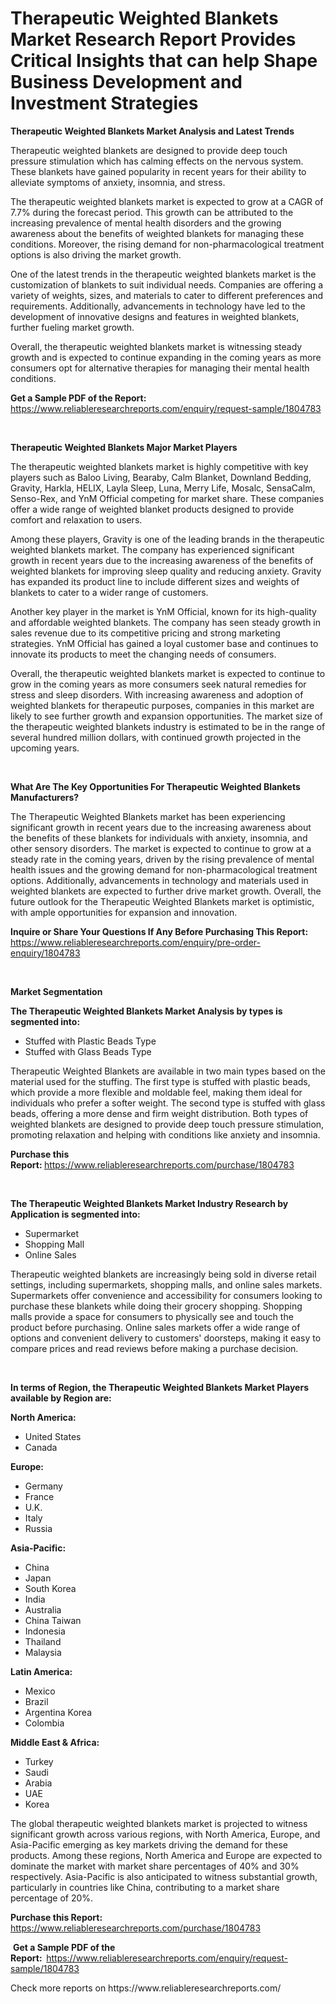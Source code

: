 <p><h1>Therapeutic Weighted Blankets Market Research Report Provides Critical Insights that can help Shape Business Development and Investment Strategies</h1></p><p><strong>Therapeutic Weighted Blankets Market Analysis and Latest Trends</strong></p>
<p><p>Therapeutic weighted blankets are designed to provide deep touch pressure stimulation which has calming effects on the nervous system. These blankets have gained popularity in recent years for their ability to alleviate symptoms of anxiety, insomnia, and stress.</p><p>The therapeutic weighted blankets market is expected to grow at a CAGR of 7.7% during the forecast period. This growth can be attributed to the increasing prevalence of mental health disorders and the growing awareness about the benefits of weighted blankets for managing these conditions. Moreover, the rising demand for non-pharmacological treatment options is also driving the market growth.</p><p>One of the latest trends in the therapeutic weighted blankets market is the customization of blankets to suit individual needs. Companies are offering a variety of weights, sizes, and materials to cater to different preferences and requirements. Additionally, advancements in technology have led to the development of innovative designs and features in weighted blankets, further fueling market growth.</p><p>Overall, the therapeutic weighted blankets market is witnessing steady growth and is expected to continue expanding in the coming years as more consumers opt for alternative therapies for managing their mental health conditions.</p></p>
<p><strong>Get a Sample PDF of the Report:&nbsp;</strong> <a href="https://www.reliableresearchreports.com/enquiry/request-sample/1804783">https://www.reliableresearchreports.com/enquiry/request-sample/1804783</a></p>
<p>&nbsp;</p>
<p><strong>Therapeutic Weighted Blankets Major Market Players</strong></p>
<p><p>The therapeutic weighted blankets market is highly competitive with key players such as Baloo Living, Bearaby, Calm Blanket, Downland Bedding, Gravity, Harkla, HELIX, Layla Sleep, Luna, Merry Life, Mosalc, SensaCalm, Senso-Rex, and YnM Official competing for market share. These companies offer a wide range of weighted blanket products designed to provide comfort and relaxation to users.</p><p>Among these players, Gravity is one of the leading brands in the therapeutic weighted blankets market. The company has experienced significant growth in recent years due to the increasing awareness of the benefits of weighted blankets for improving sleep quality and reducing anxiety. Gravity has expanded its product line to include different sizes and weights of blankets to cater to a wider range of customers.</p><p>Another key player in the market is YnM Official, known for its high-quality and affordable weighted blankets. The company has seen steady growth in sales revenue due to its competitive pricing and strong marketing strategies. YnM Official has gained a loyal customer base and continues to innovate its products to meet the changing needs of consumers.</p><p>Overall, the therapeutic weighted blankets market is expected to continue to grow in the coming years as more consumers seek natural remedies for stress and sleep disorders. With increasing awareness and adoption of weighted blankets for therapeutic purposes, companies in this market are likely to see further growth and expansion opportunities. The market size of the therapeutic weighted blankets industry is estimated to be in the range of several hundred million dollars, with continued growth projected in the upcoming years.</p></p>
<p>&nbsp;</p>
<p><strong>What Are The Key Opportunities For Therapeutic Weighted Blankets Manufacturers?</strong></p>
<p><p>The Therapeutic Weighted Blankets market has been experiencing significant growth in recent years due to the increasing awareness about the benefits of these blankets for individuals with anxiety, insomnia, and other sensory disorders. The market is expected to continue to grow at a steady rate in the coming years, driven by the rising prevalence of mental health issues and the growing demand for non-pharmacological treatment options. Additionally, advancements in technology and materials used in weighted blankets are expected to further drive market growth. Overall, the future outlook for the Therapeutic Weighted Blankets market is optimistic, with ample opportunities for expansion and innovation.</p></p>
<p><strong>Inquire or Share Your Questions If Any Before Purchasing This Report:</strong> <a href="https://www.reliableresearchreports.com/enquiry/pre-order-enquiry/1804783">https://www.reliableresearchreports.com/enquiry/pre-order-enquiry/1804783</a></p>
<p>&nbsp;</p>
<p><strong>Market Segmentation</strong></p>
<p><strong>The Therapeutic Weighted Blankets Market Analysis by types is segmented into:</strong></p>
<p><ul><li>Stuffed with Plastic Beads Type</li><li>Stuffed with Glass Beads Type</li></ul></p>
<p><p>Therapeutic Weighted Blankets are available in two main types based on the material used for the stuffing. The first type is stuffed with plastic beads, which provide a more flexible and moldable feel, making them ideal for individuals who prefer a softer weight. The second type is stuffed with glass beads, offering a more dense and firm weight distribution. Both types of weighted blankets are designed to provide deep touch pressure stimulation, promoting relaxation and helping with conditions like anxiety and insomnia.</p></p>
<p><strong>Purchase this Report:&nbsp;</strong><a href="https://www.reliableresearchreports.com/purchase/1804783">https://www.reliableresearchreports.com/purchase/1804783</a></p>
<p>&nbsp;</p>
<p><strong>The Therapeutic Weighted Blankets Market Industry Research by Application is segmented into:</strong></p>
<p><ul><li>Supermarket</li><li>Shopping Mall</li><li>Online Sales</li></ul></p>
<p><p>Therapeutic weighted blankets are increasingly being sold in diverse retail settings, including supermarkets, shopping malls, and online sales markets. Supermarkets offer convenience and accessibility for consumers looking to purchase these blankets while doing their grocery shopping. Shopping malls provide a space for consumers to physically see and touch the product before purchasing. Online sales markets offer a wide range of options and convenient delivery to customers' doorsteps, making it easy to compare prices and read reviews before making a purchase decision.</p></p>
<p>&nbsp;</p>
<p><strong>In terms of Region, the Therapeutic Weighted Blankets Market Players available by Region are:</strong></p>
<p>
    <p> <strong> North America: </strong>
        <ul>
            <li>United States</li>
            <li>Canada</li>
        </ul>
        </p> 
    <p> <strong> Europe: </strong>
        <ul>
            <li>Germany</li>
            <li>France</li>
            <li>U.K.</li>
            <li>Italy</li>
            <li>Russia</li>
        </ul>
        </p> 
    <p> <strong> Asia-Pacific: </strong>
        <ul>
            <li>China</li>
            <li>Japan</li>
            <li>South Korea</li>
            <li>India</li>
            <li>Australia</li>
            <li>China Taiwan</li>
            <li>Indonesia</li>
            <li>Thailand</li>
            <li>Malaysia</li>
        </ul>
        </p> 
    <p> <strong> Latin America: </strong>
        <ul>
            <li>Mexico</li>
            <li>Brazil</li>
            <li>Argentina Korea</li>
            <li>Colombia</li>
        </ul>
        </p> 
    <p> <strong> Middle East & Africa: </strong>
        <ul>
            <li>Turkey</li>
            <li>Saudi</li>
            <li>Arabia</li>
            <li>UAE</li>
            <li>Korea</li>
        </ul>
    </p>
    </p>
<p><p>The global therapeutic weighted blankets market is projected to witness significant growth across various regions, with North America, Europe, and Asia-Pacific emerging as key markets driving the demand for these products. Among these regions, North America and Europe are expected to dominate the market with market share percentages of 40% and 30% respectively. Asia-Pacific is also anticipated to witness substantial growth, particularly in countries like China, contributing to a market share percentage of 20%.</p></p>
<p><strong>Purchase this Report: </strong><a href="https://www.reliableresearchreports.com/purchase/1804783">https://www.reliableresearchreports.com/purchase/1804783</a></p>
<p>&nbsp;<strong>Get a Sample PDF of the Report:&nbsp;&nbsp;</strong><a href="https://www.reliableresearchreports.com/enquiry/request-sample/1804783">https://www.reliableresearchreports.com/enquiry/request-sample/1804783</a></p>
<p><strong></strong></p>
<p>Check more reports on https://www.reliableresearchreports.com/</p>